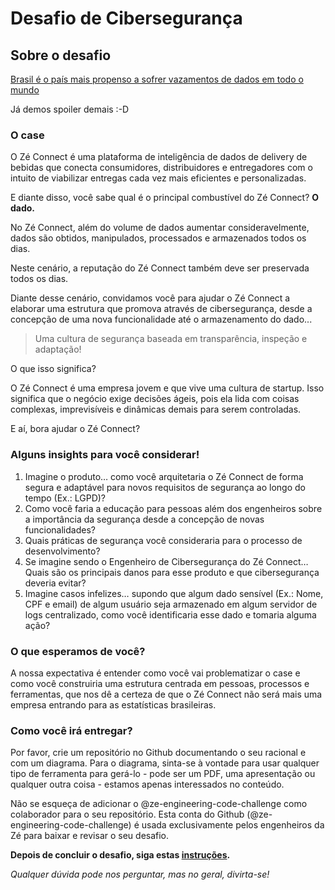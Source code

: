 # Desafio de Cibersegurança

## Sobre o desafio

[Brasil é o país mais propenso a sofrer vazamentos de dados em todo o mundo](https://www.tecmundo.com.br/seguranca/154520-brasil-pais-propenso-sofrer-vazamento-o-mundo.htm)

Já demos spoiler demais :-D

### O case

O Zé Connect é uma plataforma de inteligência de dados de delivery de bebidas que conecta consumidores, distribuidores e entregadores com o intuito de viabilizar entregas cada vez mais eficientes e personalizadas.

E diante disso, você sabe qual é o principal combustível do Zé Connect?
**O dado.**

No Zé Connect, além do volume de dados aumentar consideravelmente, dados são obtidos, manipulados, processados e armazenados todos os dias.

Neste cenário, a reputação do Zé Connect também deve ser preservada todos os dias.

Diante desse cenário, convidamos você para ajudar o Zé Connect a elaborar uma estrutura que promova através de cibersegurança, desde a concepção de uma nova funcionalidade até o armazenamento do dado...

> Uma cultura de segurança baseada em transparência, inspeção e adaptação!

O que isso significa?

O Zé Connect é uma empresa jovem e que vive uma cultura de startup.
Isso significa que o negócio exige decisões ágeis, pois ela lida com coisas complexas, imprevisíveis e dinâmicas demais para serem controladas.

E aí, bora ajudar o Zé Connect?

### Alguns insights para você considerar!

1. Imagine o produto… como você arquitetaria o Zé Connect de forma segura e adaptável para novos requisitos de segurança ao longo do tempo (Ex.: LGPD)?
2. Como você faria a educação para pessoas além dos engenheiros sobre a importância da segurança desde a concepção de novas funcionalidades?
3. Quais práticas de segurança você consideraria para o processo de desenvolvimento?
4. Se imagine sendo o Engenheiro de Cibersegurança do Zé Connect… Quais são os principais danos para esse produto e que cibersegurança deveria evitar?
5. Imagine casos infelizes… supondo que algum dado sensível (Ex.: Nome, CPF e email) de algum usuário seja armazenado em algum servidor de logs centralizado, como você identificaria esse dado e tomaria alguma ação?

### O que esperamos de você?

A nossa expectativa é entender como você vai problematizar o case e como você construiria uma estrutura centrada em pessoas, processos e ferramentas, que nos dê a certeza de que o Zé Connect não será mais uma empresa entrando para as estatísticas brasileiras.

### Como você irá entregar?

Por favor, crie um repositório no Github documentando o seu racional e com um diagrama. Para o diagrama, sinta-se à vontade para usar qualquer tipo de ferramenta para gerá-lo - pode ser um PDF, uma apresentação ou qualquer outra coisa - estamos apenas interessados ​​no conteúdo.

Não se esqueça de adicionar o @ze-engineering-code-challenge como colaborador para o seu repositório. Esta conta do Github (@ze-engineering-code-challenge) é usada exclusivamente pelos engenheiros da Zé para baixar e revisar o seu desafio.

**Depois de concluir o desafio, siga estas [instruções](https://github.com/ZXVentures/ze-code-challenges#how-to-deliver).**

*Qualquer dúvida pode nos perguntar, mas no geral, divirta-se!*

